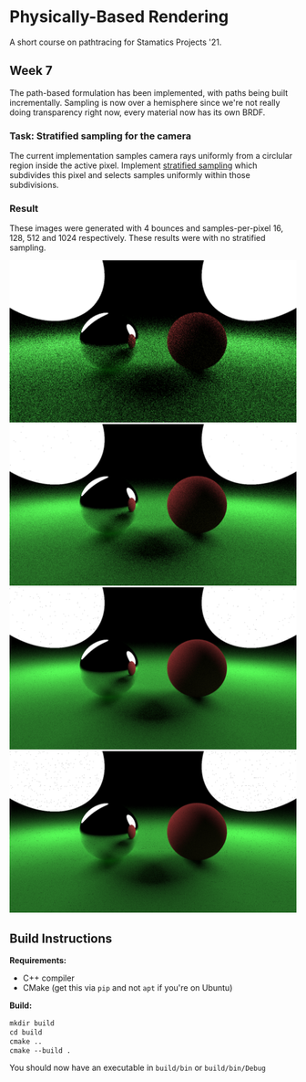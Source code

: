 # Physically-Based Rendering

A short course on pathtracing for Stamatics Projects '21.

## Week 7

The path-based formulation has been implemented, with paths being built incrementally. Sampling is now over a hemisphere since we're not really doing transparency right now, every material now has its own BRDF.

### Task: Stratified sampling for the camera

The current implementation samples camera rays uniformly from a circlular region inside the active pixel. Implement [stratified sampling](https://www.pbr-book.org/3ed-2018/Sampling_and_Reconstruction/Stratified_Sampling) which subdivides this pixel and selects samples uniformly within those subdivisions.

### Result

These images were generated with 4 bounces and samples-per-pixel 16, 128, 512 and 1024 respectively. These results were with no stratified sampling.

![16](screenshots/out_16_spp.png)
![128](screenshots/out_128_spp.png)
![512](screenshots/out_512_spp.png)
![1024](screenshots/out_1024_spp.png)

## Build Instructions

**Requirements:**
- C++ compiler
- CMake (get this via `pip` and not `apt` if you're on Ubuntu)

**Build:**

```
mkdir build
cd build
cmake ..
cmake --build .
```

You should now have an executable in `build/bin` or `build/bin/Debug`
